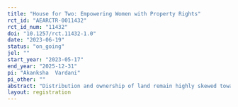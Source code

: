 ```yaml
---
title: "House for Two: Empowering Women with Property Rights"
rct_id: "AEARCTR-0011432"
rct_id_num: "11432"
doi: "10.1257/rct.11432-1.0"
date: "2023-06-19"
status: "on_going"
jel: ""
start_year: "2023-05-17"
end_year: "2025-12-31"
pi: "Akanksha  Vardani"
pi_other: ""
abstract: "Distribution and ownership of land remain highly skewed towards men across the world. While there is an increasing focus in the policy sphere on bridging this gap, our understanding of how strengthening property rights impact women’s well-being is limited. This project runs a randomized experiment to study the impact of improving residential property rights for women on their welfare. In collaboration with the local government, the project will conduct an awareness campaign in rural villages in Pune, India, creating exogenous variation in the strength of realized women’s property rights. We will then study the effect of these improved rights on female empowerment through measures such as intra-household bargaining power, the incidence of domestic violence and land security."
layout: registration
---
```


